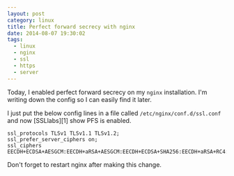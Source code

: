 ```yaml
---
layout: post
category: linux
title: Perfect forward secrecy with nginx
date: 2014-08-07 19:30:02
tags:
  - linux
  - nginx
  - ssl
  - https
  - server
---
```


Today, I enabled perfect forward secrecy on my `nginx` installation. I'm writing
down the config so I can easily find it later.

<!-- more -->

I just put the below config lines in a file called
`/etc/nginx/conf.d/ssl.conf` and now [SSLlabs][1] show PFS is enabled.

    ssl_protocols TLSv1 TLSv1.1 TLSv1.2;
    ssl_prefer_server_ciphers on;
    ssl_ciphers EECDH+ECDSA+AESGCM:EECDH+aRSA+AESGCM:EECDH+ECDSA+SHA256:EECDH+aRSA+RC4:EDH+aRSA:EECDH:RC4:!aNULL:!eNULL:!LOW:!3DES:!MD5:!EXP:!PSK:!SRP:!DSS;

Don't forget to restart nginx after making this change.
